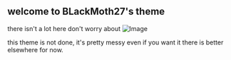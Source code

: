 ## welcome to BLackMoth27's theme

there isn't a lot here don't worry about ![Image](https://i.imgur.com/Qv7RwEu.jpg)

this theme is not done, it's pretty messy even if you want it there is better elsewhere for now.
